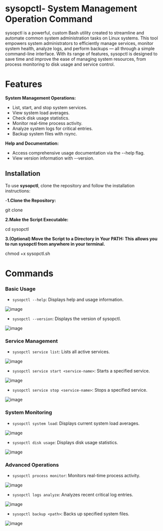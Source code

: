 # sysopctl- System Management Operation Command
sysopctl is a powerful, custom Bash utility created to streamline and automate common system administration tasks on Linux systems. This tool empowers system administrators to efficiently manage services, monitor system health, analyze logs, and perform backups — all through a simple command-line interface. With its range of features, sysopctl is designed to save time and improve the ease of managing system resources, from process monitoring to disk usage and service control.

# Features
**System Management Operations:**
- List, start, and stop system services.
- View system load averages.
- Check disk usage statistics.
- Monitor real-time process activity.
- Analyze system logs for critical entries.
- Backup system files with rsync.

**Help and Documentation:**
- Access comprehensive usage documentation via the --help flag.
- View version information with --version.

## Installation

To use **sysopctl**, clone the repository and follow the installation instructions:

-**1.Clone the Repository:**

git clone <repository-url> 

**2.Make the Script Executable:**

cd sysopctl

**3.(Optional) Move the Script to a Directory in Your PATH: This allows you to run sysopctl from anywhere in your terminal.**

chmod +x sysopctl.sh


# Commands

### Basic Usage
- `sysopctl --help`: Displays help and usage information.
  
 ![image](https://github.com/user-attachments/assets/060c1bb4-f803-43ce-baf5-d0cc633093cf)

- `sysopctl --version`: Displays the version of sysopctl.

 ![image](https://github.com/user-attachments/assets/178f81a0-4645-4866-909d-a6f0a3bd61e9)

### Service Management
- `sysopctl service list`: Lists all active services.
  
 ![image](https://github.com/user-attachments/assets/3ffe2a59-dce5-4540-9550-4666829c217a)

- `sysopctl service start <service-name>`: Starts a specified service.
  
 ![image](https://github.com/user-attachments/assets/47d2dd82-57bf-4898-b1ca-76b60c7e3803)

- `sysopctl service stop <service-name>`: Stops a specified service.
  
 ![image](https://github.com/user-attachments/assets/f80217f0-b05c-407f-bb22-a82e695075b9)


### System Monitoring
- `sysopctl system load`: Displays current system load averages.

![image](https://github.com/user-attachments/assets/907faf7b-25a7-44fd-bf30-a4eda72692f0)

- `sysopctl disk usage`: Displays disk usage statistics.
  
![image](https://github.com/user-attachments/assets/b14fd1b6-884a-4d3e-9297-8ebd4672ebc7)


### Advanced Operations
- `sysopctl process monitor`: Monitors real-time process activity.
  
 ![image](https://github.com/user-attachments/assets/04340d4c-f07b-46cf-a57a-d898886e6a68)

- `sysopctl logs analyze`: Analyzes recent critical log entries.
  
 ![image](https://github.com/user-attachments/assets/f545c5fa-6ff9-4b5a-8209-0ce9cd6ce470)

- `sysopctl backup <path>`: Backs up specified system files.

 ![image](https://github.com/user-attachments/assets/f17cba04-350b-471e-994f-d7ccbcc90b16)

 

